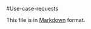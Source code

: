 #Use-case-requests

This file is in [Markdown](http://daringfireball.net/projects/markdown/) format.